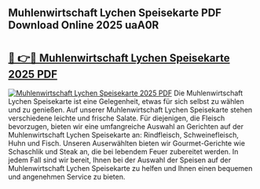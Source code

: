 ## Muhlenwirtschaft Lychen Speisekarte PDF Download Online 2025 uaA0R

# <h2><a href="http://gc6car.nevu.top/?p=Muhlenwirtschaft+Lychen+Speisekarte">🔗 👉🔴 Muhlenwirtschaft Lychen Speisekarte 2025 PDF</a></h2>

[![Muhlenwirtschaft Lychen Speisekarte 2025 PDF](https://i.imgur.com/dBaPXMq.png)](http://gc6car.nevu.top/?p=Muhlenwirtschaft+Lychen+Speisekarte)
Die Muhlenwirtschaft Lychen Speisekarte ist eine Gelegenheit, etwas für sich selbst zu wählen und zu genießen. Auf unserer Muhlenwirtschaft Lychen Speisekarte stehen verschiedene leichte und frische Salate. Für diejenigen, die Fleisch bevorzugen, bieten wir eine umfangreiche Auswahl an Gerichten auf der Muhlenwirtschaft Lychen Speisekarte an: Rindfleisch, Schweinefleisch, Huhn und Fisch. Unseren Auserwählten bieten wir Gourmet-Gerichte wie Schaschlik und Steak an, die bei lebendem Feuer zubereitet werden. In jedem Fall sind wir bereit, Ihnen bei der Auswahl der Speisen auf der Muhlenwirtschaft Lychen Speisekarte zu helfen und Ihnen einen bequemen und angenehmen Service zu bieten.
